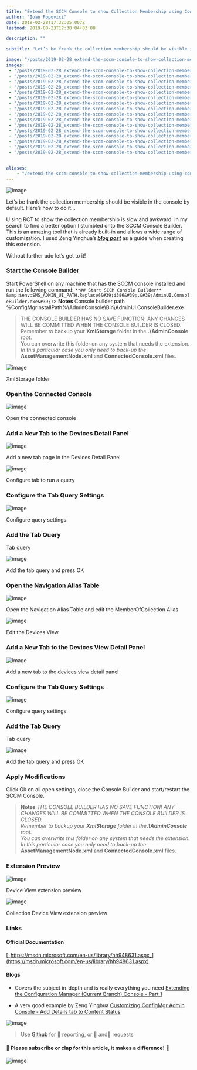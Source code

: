 ```yaml
---
title: "Extend the SCCM Console to show Collection Membership using Console Builder"
author: "Ioan Popovici"
date: 2019-02-28T17:32:05.007Z
lastmod: 2019-08-23T12:38:04+03:00

description: ""

subtitle: "Let’s be frank the collection membership should be visible in the console by default. Here’s how to do it…"

image: "/posts/2019-02-28_extend-the-sccm-console-to-show-collection-membership-using-console-builder/images/1.png" 
images:
 - "/posts/2019-02-28_extend-the-sccm-console-to-show-collection-membership-using-console-builder/images/1.png" 
 - "/posts/2019-02-28_extend-the-sccm-console-to-show-collection-membership-using-console-builder/images/2.png" 
 - "/posts/2019-02-28_extend-the-sccm-console-to-show-collection-membership-using-console-builder/images/3.png" 
 - "/posts/2019-02-28_extend-the-sccm-console-to-show-collection-membership-using-console-builder/images/4.png" 
 - "/posts/2019-02-28_extend-the-sccm-console-to-show-collection-membership-using-console-builder/images/5.png" 
 - "/posts/2019-02-28_extend-the-sccm-console-to-show-collection-membership-using-console-builder/images/6.png" 
 - "/posts/2019-02-28_extend-the-sccm-console-to-show-collection-membership-using-console-builder/images/7.png" 
 - "/posts/2019-02-28_extend-the-sccm-console-to-show-collection-membership-using-console-builder/images/8.png" 
 - "/posts/2019-02-28_extend-the-sccm-console-to-show-collection-membership-using-console-builder/images/9.png" 
 - "/posts/2019-02-28_extend-the-sccm-console-to-show-collection-membership-using-console-builder/images/10.png" 
 - "/posts/2019-02-28_extend-the-sccm-console-to-show-collection-membership-using-console-builder/images/11.png" 
 - "/posts/2019-02-28_extend-the-sccm-console-to-show-collection-membership-using-console-builder/images/12.png" 
 - "/posts/2019-02-28_extend-the-sccm-console-to-show-collection-membership-using-console-builder/images/13.png" 
 - "/posts/2019-02-28_extend-the-sccm-console-to-show-collection-membership-using-console-builder/images/14.png" 
 - "/posts/2019-02-28_extend-the-sccm-console-to-show-collection-membership-using-console-builder/images/15.gif" 
 - "/posts/2019-02-28_extend-the-sccm-console-to-show-collection-membership-using-console-builder/images/16.gif" 


aliases:
    - "/extend-the-sccm-console-to-show-collection-membership-using-console-builder-c6db52b408d8"
---
```


![image](/posts/2019-02-28_extend-the-sccm-console-to-show-collection-membership-using-console-builder/images/1.png)



Let’s be frank the collection membership should be visible in the console by default. Here’s how to do it…


U
sing RCT to show the collection membership is slow and awkward. In my search to find a better option I stumbled onto the SCCM Console Builder. This is an amazing tool that is already built-in and allows a wide range of customization. I used Zeng Yinghua’s [**_blog post_**](https://www.scconfigmgr.com/2017/11/09/customizing-configmgr-admin-console-add-details-tab-to-content-status/) as a guide when creating this extension.

Without further ado let’s get to it!

### Start the Console Builder

Start PowerShell on any machine that has the SCCM console installed and run the following command:
`**## Start SCCM Console Builder**  
&amp;$env:SMS_ADMIN_UI_PATH.Replace(&#39;i386&#39;,&#39;AdminUI.ConsoleBuilder.exe&#39;)`> **Notes** Console builder path %ConfigMgrInstallPath%\AdminConsole\Bin\AdminUI.ConsoleBuilder.exe  
> THE CONSOLE BUILDER HAS NO SAVE FUNCTION! ANY CHANGES WILL BE COMMITTED WHEN THE CONSOLE BUILDER IS CLOSED.  
> Remember to backup your **XmlStorage** folder in the **.\AdminConsole** root.  
> You can overwrite this folder on any system that needs the extension.  
> _In this particular case you only need to back-up the_ **AssetManagementNode.xml** and **ConnectedConsole.xml** files.



![image](/posts/2019-02-28_extend-the-sccm-console-to-show-collection-membership-using-console-builder/images/2.png)

XmlStorage folder



### Open the Connected Console




![image](/posts/2019-02-28_extend-the-sccm-console-to-show-collection-membership-using-console-builder/images/3.png)

Open the connected console



### Add a New Tab to the Devices Detail Panel




![image](/posts/2019-02-28_extend-the-sccm-console-to-show-collection-membership-using-console-builder/images/4.png)

Add a new tab page in the Devices Detail Panel





![image](/posts/2019-02-28_extend-the-sccm-console-to-show-collection-membership-using-console-builder/images/5.png)

Configure tab to run a query



### Configure the Tab Query Settings




![image](/posts/2019-02-28_extend-the-sccm-console-to-show-collection-membership-using-console-builder/images/6.png)

Configure query settings



### Add the Tab Query


Tab query





![image](/posts/2019-02-28_extend-the-sccm-console-to-show-collection-membership-using-console-builder/images/7.png)

Add the tab query and press OK



### Open the Navigation Alias Table




![image](/posts/2019-02-28_extend-the-sccm-console-to-show-collection-membership-using-console-builder/images/8.png)

Open the Navigation Alias Table and edit the MemberOfCollection Alias





![image](/posts/2019-02-28_extend-the-sccm-console-to-show-collection-membership-using-console-builder/images/9.png)

Edit the Devices View



### Add a New Tab to the Devices View Detail Panel




![image](/posts/2019-02-28_extend-the-sccm-console-to-show-collection-membership-using-console-builder/images/10.png)

Add a new tab to the devices view detail panel



### Configure the Tab Query Settings




![image](/posts/2019-02-28_extend-the-sccm-console-to-show-collection-membership-using-console-builder/images/11.png)

Configure query settings



### Add the Tab Query


Tab query





![image](/posts/2019-02-28_extend-the-sccm-console-to-show-collection-membership-using-console-builder/images/12.png)

Add the tab query and press OK



### Apply Modifications

Click Ok on all open settings, close the Console Builder and start/restart the SCCM Console.
> **Notes** _THE CONSOLE BUILDER HAS NO SAVE FUNCTION! ANY CHANGES WILL BE COMMITTED WHEN THE CONSOLE BUILDER IS CLOSED.  
> Remember to backup your_ **_XmlStorage_** _folder in the_**_.\AdminConsole_** _root.  
> You can overwrite this folder on any system that needs the extension.  
> In this particular case you only need to back-up the_ **AssetManagementNode.xml** and **ConnectedConsole.xml** files.

### Extension Preview




![image](/posts/2019-02-28_extend-the-sccm-console-to-show-collection-membership-using-console-builder/images/13.png)

Device View extension preview





![image](/posts/2019-02-28_extend-the-sccm-console-to-show-collection-membership-using-console-builder/images/14.png)

Collection Device View extension preview



### **Links**

#### **Official Documentation**

[_https://msdn.microsoft.com/en-us/library/hh948631.aspx_](https://msdn.microsoft.com/en-us/library/hh948631.aspx)

#### Blogs

*   Covers the subject in-depth and is really everything you need
[Extending the Configuration Manager (Current Branch) Console - Part 1](https://blog.itsdelivers.com/productive-it-insights/extending-the-configuration-manager-current-branch-console-part-1)


*   A very good example by Zeng Yinghua
[Customizing ConfigMgr Admin Console - Add Details tab to Content Status](https://www.scconfigmgr.com/2017/11/09/customizing-configmgr-admin-console-add-details-tab-to-content-status/)




![image](/posts/2019-02-28_extend-the-sccm-console-to-show-collection-membership-using-console-builder/images/15.gif)

> Use [Github](https://SCCM.Zone/Issues) for 🐛 reporting, or 🌈 and🦄 requests

#### 🙏 Please subscribe or clap for this article, it makes a difference! 🙏




![image](/posts/2019-02-28_extend-the-sccm-console-to-show-collection-membership-using-console-builder/images/16.gif)
